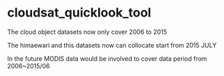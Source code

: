 # cloudsat_quicklook_tool
The cloud object datasets now only cover 2006 to 2015

The himaewari and this datasets now can collocate start from 2015 JULY

In the future MODIS data would be involved to cover data period from 2006~2015/06
